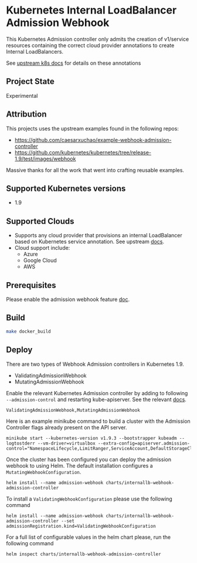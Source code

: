 
# Kubernetes Internal LoadBalancer Admission Webhook

This Kubernetes Admission controller only admits the creation of v1/service resources containing the correct cloud provider annotations to create Internal LoadBalancers.

See [upstream k8s docs](https://kubernetes.io/docs/concepts/services-networking/service/#internal-load-balancer) for details on these annotations

## Project State

Experimental

## Attribution

This projects uses the upstream examples found in the following repos:
* https://github.com/caesarxuchao/example-webhook-admission-controller
* https://github.com/kubernetes/kubernetes/tree/release-1.9/test/images/webhook

Massive thanks for all the work that went into crafting reusable examples.

## Supported Kubernetes versions

* 1.9

## Supported Clouds

* Supports any cloud provider that provisions an internal LoadBalancer based on Kubernetes service annotation. See upstream [docs](https://kubernetes.io/docs/concepts/services-networking/service/#internal-load-balancer).
* Cloud support include:
  * Azure
  * Google Cloud
  * AWS

## Prerequisites
Please enable the admission webhook feature
[doc](https://kubernetes.io/docs/admin/extensible-admission-controllers/#enable-external-admission-webhooks).

## Build

```bash
make docker_build
```

## Deploy

There are two types of Webhook Admission controllers in Kubernetes 1.9.
* ValidatingAdmissionWebhook
* MutatingAdmissionWebhook

Enable the relevant Kubernetes Admission controller by adding to following `--admission-control` and restarting kube-apiserver. See the relevant [docs](https://kubernetes.io/docs/admin/extensible-admission-controllers/#external-admission-webhooks).
```
ValidatingAdmissionWebhook,MutatingAdmissionWebhook
```

Here is an example minikube command to build a cluster with the Admission Controller flags already present on the API server.
```
minikube start --kubernetes-version v1.9.3 --bootstrapper kubeadm --logtostderr --vm-driver=virtualbox --extra-config=apiserver.admission-control="NamespaceLifecycle,LimitRanger,ServiceAccount,DefaultStorageClass,ResourceQuota,ValidatingAdmissionWebhook,MutatingAdmissionWebhook,PodPreset"
```

Once the cluster has been configured you can deploy the admission webhook to using Helm. The default installation configures a `MutatingWebhookConfiguration`.

```
helm install --name admission-webhook charts/internallb-webhook-admission-controller
```

To install a `ValidatingWebhookConfiguration` please use the following command

```
helm install --name admission-webhook charts/internallb-webhook-admission-controller --set admissionRegistration.kind=ValidatingWebhookConfiguration
```

For a full list of configurable values in the helm chart please, run the following command

```
helm inspect charts/internallb-webhook-admission-controller
```
